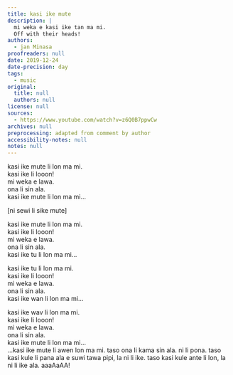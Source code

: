 ```yaml
---
title: kasi ike mute
description: |
  mi weka e kasi ike tan ma mi.
  Off with their heads!
authors:
  - jan Minasa
proofreaders: null
date: 2019-12-24
date-precision: day
tags:
  - music
original:
  title: null
  authors: null
license: null
sources:
  - https://www.youtube.com/watch?v=z6Q0B7ppwCw
archives: null
preprocessing: adapted from comment by author
accessibility-notes: null
notes: null
---
```


kasi ike mute li lon ma mi.  
kasi ike li looon!  
mi weka e lawa.  
ona li sin ala.  
kasi ike mute li lon ma mi...

[ni sewi li sike mute]

kasi ike mute li lon ma mi.  
kasi ike li looon!  
mi weka e lawa.  
ona li sin ala.  
kasi ike tu li lon ma mi...

kasi ike tu li lon ma mi.  
kasi ike li looon!  
mi weka e lawa.  
ona li sin ala.  
kasi ike wan li lon ma mi...

kasi ike wav li lon ma mi.  
kasi ike li looon!  
mi weka e lawa.  
ona li sin ala.  
kasi ike mute li lon ma mi...  
...kasi ike mute li awen lon ma mi. taso ona li kama sin ala. ni li pona. taso kasi kule li pana ala e suwi tawa pipi, la ni li ike. taso kasi kule ante li lon, la ni li ike ala. aaaAaAA!
